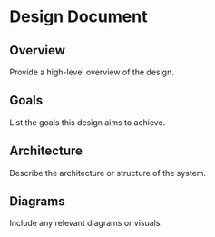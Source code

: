 # Design Document

## Overview
Provide a high-level overview of the design.

## Goals
List the goals this design aims to achieve.

## Architecture
Describe the architecture or structure of the system.

## Diagrams
Include any relevant diagrams or visuals.
